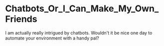 # Chatbots_Or_I_Can_Make_My_Own_Friends
I am actually really intrigued by chatbots. Wouldn't it be nice one day to automate your environment with a handy pal?  
